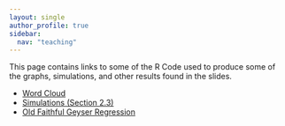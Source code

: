 ```yaml
---
layout: single
author_profile: true
sidebar:
  nav: "teaching"
---
```


This page contains links to some of the R Code used to produce some of the graphs, simulations, and other results found in the slides.

 - <a href="https://lgpcappiello.github.io/teaching/stat100a/Rcode/wordcloud.R">Word Cloud</a>
 - <a href="https://lgpcappiello.github.io/teaching/stat100a/Rcode/simulations2_3.R">Simulations (Section 2.3)</a>
 - <a href="https://lgpcappiello.github.io/teaching/stat100a/Rcode/oldfaithreg.R">Old Faithful Geyser Regression</a>
 
 
